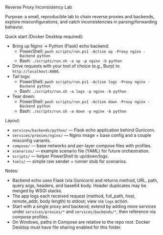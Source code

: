Reverse Proxy Inconsistency Lab

Purpose: a small, reproducible lab to chain reverse proxies and backends, explore misconfigurations, and catch inconsistencies in parsing/forwarding behavior.

Quick start (Docker Desktop required):
- Bring up Nginx -> Python (Flask) echo backend:
  - PowerShell: `pwsh scripts/run.ps1 -Action up -Proxy nginx -Backend python`
  - Bash: `./scripts/run.sh -a up -p nginx -b python`
- Drive requests with your tool of choice (e.g., Burp) to `http://localhost:8080`.
- Tail logs:
  - PowerShell: `pwsh scripts/run.ps1 -Action logs -Proxy nginx -Backend python`
  - Bash: `./scripts/run.sh -a logs -p nginx -b python`
- Tear down:
  - PowerShell: `pwsh scripts/run.ps1 -Action down -Proxy nginx -Backend python`
  - Bash: `./scripts/run.sh -a down -p nginx -b python`

Layout:
- `services/backends/python/` — Flask echo application behind Gunicorn.
- `services/proxies/nginx/` — Nginx image + base config and a couple misconfig variants.
- `compose/` — base networks and per-layer compose files with profiles.
- `scenarios/` — example scenario file (YAML) for future orchestration.
- `scripts/` — helper PowerShell to up/down/logs.
- `tools/` — simple raw sender + runner stub for scenarios.

Notes:
- Backend echo uses Flask (via Gunicorn) and returns method, URL, path, query args, headers, and base64 body. Header duplicates may be merged by WSGI stacks.
- The app logs each received request (method, full_path, host, remote_addr, body length) to stdout; view via `logs` action.
- Start with a single proxy and backend; extend by adding more services under `services/proxies/*` and `services/backends/*`, then reference via compose profiles.
- On Windows, paths in Compose are relative to the repo root. Docker Desktop must have file sharing enabled for this folder.
